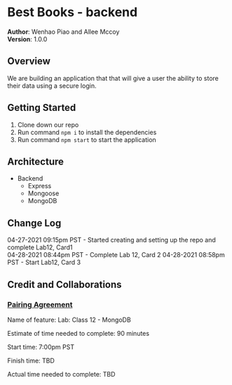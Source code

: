# Best Books - backend

**Author**: Wenhao Piao and Allee Mccoy  
**Version**: 1.0.0

## Overview

We are building an application that that will give a user the ability to store their data using a secure login.

## Getting Started

1. Clone down our repo
2. Run command `npm i` to install the dependencies
3. Run command `npm start` to start the application

## Architecture

- Backend
  - Express
  - Mongoose
  - MongoDB

## Change Log

04-27-2021 09:15pm PST - Started creating and setting up the repo and complete Lab12, Card1  
04-28-2021 08:44pm PST - Complete Lab 12, Card 2
04-28-2021 08:58pm PST - Start Lab12, Card 3

<!-- Keep up to date with time stamps -->

## Credit and Collaborations

### [Pairing Agreement](https://docs.google.com/document/d/1znu6MTM9vm8T0q_IETf-pIXuF1g-FETS-rX1Za4kqm8/edit)

Name of feature: Lab: Class 12 - MongoDB

Estimate of time needed to complete: 90 minutes

Start time: 7:00pm PST

Finish time: TBD

Actual time needed to complete: TBD
